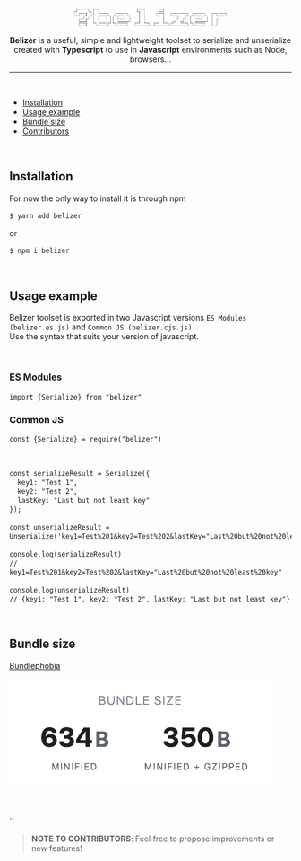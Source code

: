 <p align="center">
  <img height="30" src="assets/images/github/logo.svg">
</p>

<p align="center"><strong>Belizer</strong> is a useful, simple and lightweight toolset to serialize and unserialize </br> created with <strong>Typescript</strong> to use in <strong>Javascript</strong> environments such as Node, browsers...</p>

<hr>
</br>

- [Installation](#installation)
- [Usage example](#usage-example)
- [Bundle size](#bundles-size)
- [Contributors](#contributors)

</br>

## Installation

For now the only way to install it is through npm

```bash
$ yarn add belizer
```

or

```bash
$ npm i belizer
```

</br>

## Usage example

Belizer toolset is exported in two Javascript versions `ES Modules (belizer.es.js)` and `Common JS (belizer.cjs.js)`</br>
Use the syntax that suits your version of javascript.

</br>

### ES Modules

```JS
import {Serialize} from "belizer"
```

### Common JS

```JS
const {Serialize} = require("belizer")
```

</br>

```JS
const serializeResult = Serialize({
  key1: "Test 1",
  key2: "Test 2",
  lastKey: "Last but not least key"
});

const unserializeResult = Unserialize('key1=Test%201&key2=Test%202&lastKey="Last%20but%20not%20least%20key');

console.log(serializeResult)
// key1=Test%201&key2=Test%202&lastKey="Last%20but%20not%20least%20key"

console.log(unserializeResult)
// {key1: "Test 1", key2: "Test 2", lastKey: "Last but not least key"}

```

</br>

## Bundle size

[Bundlephobia](https://bundlephobia.com/package/belizer@1.2.0)

<p >
  <img src="assets/images/github/bundlephobia.png">
</p>

</br>

``

> **NOTE TO CONTRIBUTORS**: Feel free to propose improvements or new features!
